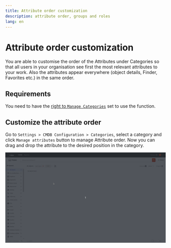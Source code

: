 ```yaml
---
title: Attribute order customization
description: attribute order, groups and roles
lang: en
---
```


# Attribute order customization

You are able to customise the order of the Attributes under Categories so that all users in your organisation see first the most relevant attributes to your work. Also the attributes appear everywhere (object details, Finder, Favorites etc.) in the same order.

## Requirements

You need to have the [right to `Manage Categories`](rights-and-permissions.md) set to use the function.

## Customize the attribute order

Go to `Settings > CMDB Configuration > Categories`, select a category and click `Manage attributes` button to manage Attribute order.
Now you can drag and drop the attribute to the desired position in the category.

![Customize attribute order](../img/screenshots/admin/om-5-customize-attribute-order.gif)
